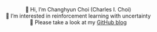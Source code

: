 <div align="center">
  👋 Hi, I’m Changhyun Choi (Charles I. Choi)<br>
  👀 I’m interested in reinforcement learning with uncertainty <br>
  📝 Please take a look at my <a href="https://windust7.github.io/">GitHub blog</a>
</div>
 
<!---
windust7/windust7 is a ✨ special ✨ repository because its `README.md` (this file) appears on your GitHub profile.
You can click the Preview link to take a look at your changes.
--->
